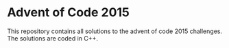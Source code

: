 # Advent of Code 2015 

This repository contains all solutions to the advent of code 2015 challenges.
The solutions are coded in C++.